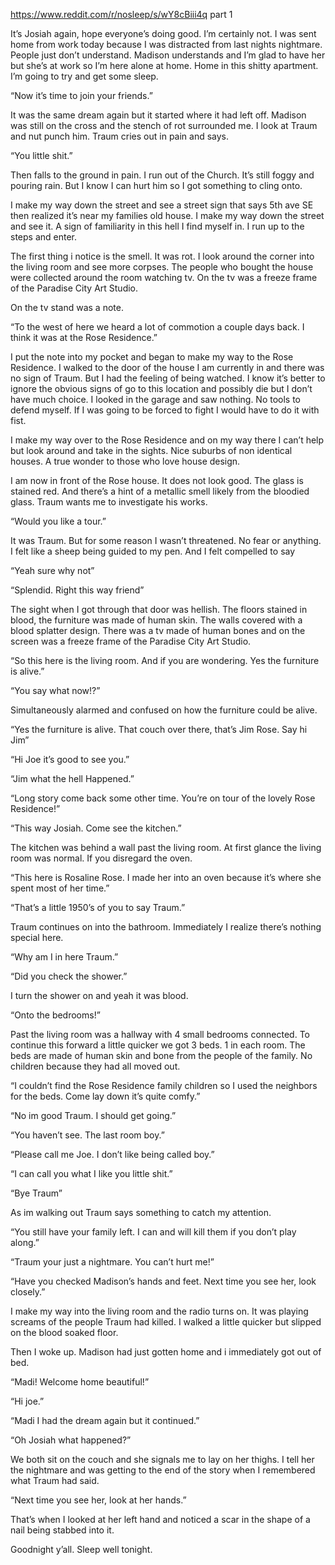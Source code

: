 

https://www.reddit.com/r/nosleep/s/wY8cBiii4q part 1

It’s Josiah again, hope everyone’s doing good. I’m certainly not. I was sent home from work today because I was distracted from last nights nightmare. People just don’t understand. Madison understands and I’m glad to have her but she’s at work so I’m here alone at home. Home in this shitty apartment. I’m going to try and get some sleep.

“Now it’s time to join your friends.”

It was the same dream again but it started where it had left off. Madison was still on the cross and the stench of rot surrounded me. I look at Traum and nut punch him. Traum cries out in pain and says.

“You little shit.”

Then falls to the ground in pain. I run out of the Church. It’s still foggy and pouring rain. But I know I can hurt him so I got something to cling onto.

I make my way down the street and see a street sign that says 5th ave SE then realized it’s near my families old house. I make my way down the street and see it. A sign of familiarity in this hell I find myself in. I run up to the steps and enter.

The first thing i notice is the smell. It was rot. I look around the corner into the living room and see more corpses. The people who bought the house were collected around the room watching tv. On the tv was a freeze frame of the Paradise City Art Studio.

On the tv stand was a note. 

“To the west of here we heard a lot of commotion a couple days back. I think it was at the Rose Residence.”

I put the note into my pocket and began to make my way to the Rose Residence. I walked to the door of the house I am  currently in and there was no sign of Traum. But I had the feeling of being watched. I know it’s better to ignore the obvious signs of go to this location and possibly die but I don’t have much choice. I looked in the garage and saw nothing. No tools to defend myself. If I was going to be forced to fight I would have to do it with fist.

I make my way over to the Rose Residence and on my way there I can’t help but look around and take in the sights. Nice suburbs of non identical houses. A true wonder to those who love house design. 

I am now in front of the Rose house. It does not look good. The glass is stained red. And there’s a hint of a metallic smell likely from the bloodied glass. Traum wants me to investigate his works. 

“Would you like a tour.”

It was Traum. But for some reason I wasn’t threatened. No fear or anything. I felt like a sheep being guided to my pen. And I felt compelled to say

“Yeah sure why not”

“Splendid. Right this way friend”

The sight when I got through that door was hellish. The floors stained in blood, the furniture was made of human skin. The walls covered with a blood splatter design. There was a tv made of human bones and on the screen was a freeze frame of the Paradise City Art Studio. 

“So this here is the living room. And if you are wondering. Yes the furniture is alive.”

“You say what now!?”

Simultaneously alarmed and confused on how the furniture could be alive.

“Yes the furniture is alive. That couch over there, that’s Jim Rose. Say hi Jim”

“Hi Joe it’s good to see you.”

“Jim what the hell Happened.”

“Long story come back some other time. You’re on tour of the lovely Rose Residence!”

“This way Josiah. Come see the kitchen.”

The kitchen was behind a wall past the living room. At first glance the living room was normal. If you disregard the oven.

“This here is Rosaline Rose. I made her into an oven because it’s where she spent most of her time.”

“That’s a little 1950’s of you to say Traum.”

Traum continues on into the bathroom. Immediately I realize there’s nothing special here. 

“Why am I in here Traum.” 

“Did you check the shower.”

I turn the shower on and yeah it was blood. 

“Onto the bedrooms!”

Past the living room was a hallway with 4 small bedrooms connected. To continue this forward a little quicker we got 3 beds. 1 in each room. The beds are made of human skin and bone from the people of the family. No children because they had all moved out.

“I couldn’t find the Rose Residence family children so I used the neighbors for the beds. Come lay down it’s quite comfy.”

“No im good Traum. I should get going.”

“You haven’t see. The last room boy.”

“Please call me Joe. I don’t like being called boy.”

“I can call you what I like you little shit.”

“Bye Traum”

As im walking out Traum says something to catch my attention.

“You still have your family left. I can and will kill them if you don’t play along.”

“Traum your just a nightmare. You can’t hurt me!”

“Have you checked Madison’s hands and feet. Next time you see her, look closely.”

I make my way into the living room and the radio turns on. It was playing screams of the people Traum had killed. I walked a little quicker but slipped on the blood soaked floor.

Then I woke up. Madison had just gotten home and i immediately got out of bed.

“Madi! Welcome home beautiful!”

“Hi joe.”

“Madi I had the dream again but it continued.” 

“Oh Josiah what happened?” 

We both sit on the couch and she signals me to lay on her thighs. I tell her the nightmare and was getting to the end of the story when I remembered what Traum had said.

“Next time you see her, look at her hands.”

That’s when I looked at her left hand and noticed a scar in the shape of a nail being stabbed into it.

Goodnight y’all. Sleep well tonight.